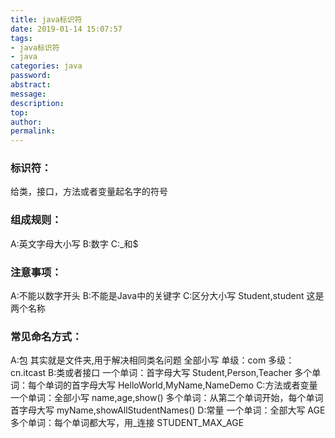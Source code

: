 ```yaml
---
title: java标识符
date: 2019-01-14 15:07:57
tags: 
- java标识符
- java
categories: java
password:
abstract:
message:
description:
top:
author:
permalink:
---
```

### 标识符：
给类，接口，方法或者变量起名字的符号
### 组成规则：
A:英文字母大小写
B:数字
C:\_和$
### 注意事项：
A:不能以数字开头
B:不能是Java中的关键字
C:区分大小写
	Student,student 这是两个名称
### 常见命名方式：
A:包 其实就是文件夹,用于解决相同类名问题
	全部小写
	单级：com
	多级：cn.itcast
B:类或者接口
	一个单词：首字母大写
		Student,Person,Teacher
	多个单词：每个单词的首字母大写
		HelloWorld,MyName,NameDemo
C:方法或者变量
	一个单词：全部小写
	name,age,show()
	多个单词：从第二个单词开始，每个单词首字母大写
		myName,showAllStudentNames()
D:常量
	一个单词：全部大写
		AGE
	多个单词：每个单词都大写，用_连接
		STUDENT_MAX_AGE
